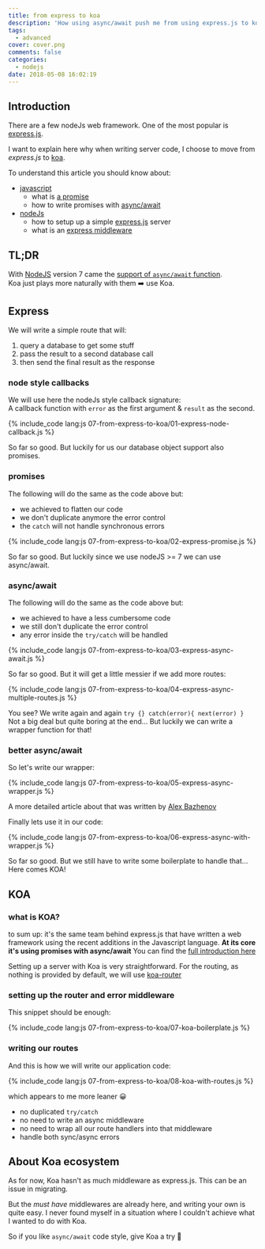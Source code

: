 ```yaml
---
title: from express to koa
description: 'How using async/await push me from using express.js to koa framework'
tags:
  - advanced
cover: cover.png
comments: false
categories:
  - nodejs
date: 2018-05-08 16:02:19
---
```


## Introduction

There are a few nodeJs web framework. One of the most popular is [express.js](https://expressjs.com/).

I want to explain here why when writing server code, I choose to move from _express.js_ to [koa](https://koajs.com/).

<!-- more -->

To understand this article you should know about:

- [javascript](https://developer.mozilla.org/bm/docs/Web/JavaScript)
  - what is [a promise](https://developer.mozilla.org/en-US/docs/Web/JavaScript/Reference/Global_Objects/Promise)
  - how to write promises with [async/await](https://developer.mozilla.org/en-US/docs/Web/JavaScript/Reference/Statements/async_function)
- [nodeJs](https://nodejs.org/en/)
  - how to setup up a simple [express.js](https://expressjs.com/) server
  - what is an [express middleware](https://expressjs.com/en/guide/writing-middleware.html)

## TL;DR

With [NodeJS](https://nodejs.org/en/) version 7 came the [support of `async/await` function](http://node.green/#ES2017-features-async-functions).  
Koa just plays more naturally with them ➡️ use Koa.

## Express

We will write a simple route that will:

1.  query a database to get some stuff
2.  pass the result to a second database call
3.  then send the final result as the response

### node style callbacks

We will use here the nodeJs style callback signature:  
A callback function with `error` as the first argument & `result` as the second.

{% include_code lang:js 07-from-express-to-koa/01-express-node-callback.js %}

So far so good.
But luckily for us our database object support also promises.

### promises

The following will do the same as the code above but:

- we achieved to flatten our code
- we don't duplicate anymore the error control
- the `catch` will not handle synchronous errors

{% include_code lang:js 07-from-express-to-koa/02-express-promise.js %}

So far so good.
But luckily since we use nodeJS >= 7 we can use async/await.

### async/await

The following will do the same as the code above but:

- we achieved to have a less cumbersome code
- we still don't duplicate the error control
- any error inside the `try/catch` will be handled

{% include_code lang:js 07-from-express-to-koa/03-express-async-await.js %}

So far so good.
But it will get a little messier if we add more routes:

{% include_code lang:js 07-from-express-to-koa/04-express-async-multiple-routes.js %}

You see?
We write again and again `try {} catch(error){ next(error) }`  
Not a big deal but quite boring at the end…
But luckily we can write a wrapper function for that!

### better async/await

So let's write our wrapper:

{% include_code lang:js 07-from-express-to-koa/05-express-async-wrapper.js %}

A more detailed article about that was written by [Alex Bazhenov](https://medium.com/@Abazhenov/using-async-await-in-express-with-node-8-b8af872c0016)

Finally lets use it in our code:

{% include_code lang:js 07-from-express-to-koa/06-express-async-with-wrapper.js %}

So far so good.
But we still have to write some boilerplate to handle that…  
Here comes KOA!

## KOA

### what is KOA?

to sum up: it's the same team behind express.js that have written a web framework using the recent additions in the Javascript language.
**At its core it's using promises with async/await**
You can find the [full introduction here](https://koajs.com/#introduction)

Setting up a server with Koa is very straightforward.
For the routing, as nothing is provided by default, we will use [koa-router](https://www.npmjs.com/package/koa-router)

### setting up the router and error middleware

This snippet should be enough:

{% include_code lang:js 07-from-express-to-koa/07-koa-boilerplate.js %}

### writing our routes

And this is how we will write our application code:

{% include_code lang:js 07-from-express-to-koa/08-koa-with-routes.js %}

which appears to me more leaner 😀

- no duplicated `try/catch`
- no need to write an async middleware
- no need to wrap all our route handlers into that middleware
- handle both sync/async errors

## About Koa ecosystem

As for now, Koa hasn't as much middleware as express.js.
This can be an issue in migrating.

But the _must have_ middlewares are already here, and writing your own is quite easy.
I never found myself in a situation where I couldn't achieve what I wanted to do with Koa.

So if you like `async/await` code style, give Koa a try 🙂
